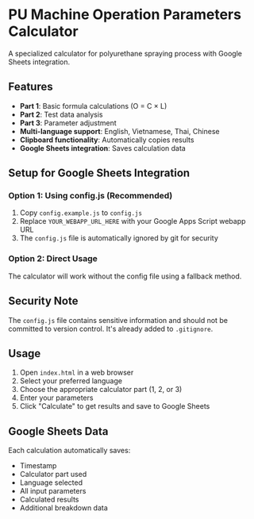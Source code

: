 # PU Machine Operation Parameters Calculator

A specialized calculator for polyurethane spraying process with Google Sheets integration.

## Features

- **Part 1**: Basic formula calculations (O = C × L)
- **Part 2**: Test data analysis
- **Part 3**: Parameter adjustment
- **Multi-language support**: English, Vietnamese, Thai, Chinese
- **Clipboard functionality**: Automatically copies results
- **Google Sheets integration**: Saves calculation data

## Setup for Google Sheets Integration

### Option 1: Using config.js (Recommended)

1. Copy `config.example.js` to `config.js`
2. Replace `YOUR_WEBAPP_URL_HERE` with your Google Apps Script webapp URL
3. The `config.js` file is automatically ignored by git for security

### Option 2: Direct Usage

The calculator will work without the config file using a fallback method.

## Security Note

The `config.js` file contains sensitive information and should not be committed to version control. It's already added to `.gitignore`.

## Usage

1. Open `index.html` in a web browser
2. Select your preferred language
3. Choose the appropriate calculator part (1, 2, or 3)
4. Enter your parameters
5. Click "Calculate" to get results and save to Google Sheets

## Google Sheets Data

Each calculation automatically saves:
- Timestamp
- Calculator part used
- Language selected
- All input parameters
- Calculated results
- Additional breakdown data